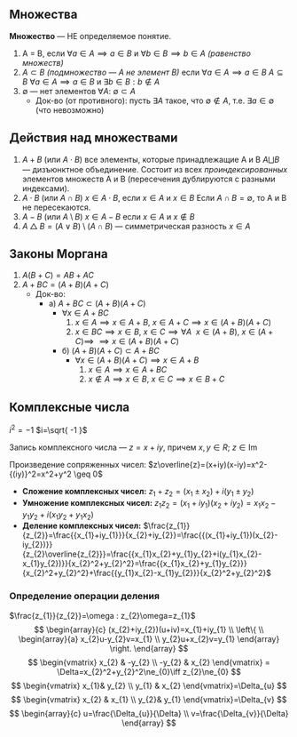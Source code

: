## Множества

**Множество** — НЕ определяемое понятие. 

1. A = B,  если $\forall a \in A\implies a\in B$ и $\forall b\in B\implies b\in A$ _(равенство множеств)_
2. $A\subset B$ _(подмножество — A не элемент B)_  если  $\forall a\in A\implies a \in B$
   $A \subseteq B$   $\forall a \in A \implies a\in B$ и $\exists b\in B: b\not\in A$ 
3. $\emptyset$ —  нет элементов $\forall A:\ \emptyset \subset A$ 
   - Док-во (от противного): пусть $\exists A$ такое, что $\emptyset \not\in A$, т.е. $\exists a\in \emptyset$ (что невозможно)

## Действия над множествами

1. $A + B$  (или $A \cdot B$) все элементы, которые принадлежащие A и B
   $A \bigsqcup B$ — дизъюнктное объединение. Состоит из всех _проиндексированных_ элементов множеств A и B (пересечения дублируются с разными индексами). 
2. $A\cdot B$ (или $A \cap B$)   $x \in A\cdot B$, если $x \in A$ и $x\in B$
	   Если $A\cap B=\emptyset$, то A и B не пересекаются.
3. $A- B$ (или $A \setminus B$) $x\in A-B$ если $x\in A$ и $x\not\in B$ 
4. $A \bigtriangleup  B=(A\lor B) \setminus (A\cap B)$  — симметрическая разность $x\in A$
## Законы Моргана

1. $A(B+C)=AB+AC$
2. $A+BC= (A+B)(A+C)$ 
   - Док-во:
     - a) $A+BC\subset(A+B)(A+C)$
		  - $\forall x \in A +BC$
			   1) $x \in A \implies x\in A+B, \ x\in A+C \implies x \in(A+B)(A+C)$
			   2) $x\in BC\implies x\in B, \ x\in C \implies \forall A \ \ x\in(A+B), \ x\in(A+C) \implies$
			      $\implies x \in (A+B)(A+C)$
		- б) $(A+B)(A+C)\subset A+BC$
	      - $\forall x\in (A+B)(A+C)\implies x\in A+B$ 
	        1) $x\in A\implies x\in A+BC$
	        2) $x\not\in A\implies x\in B, \ x\in C \implies x \in B + C$ 
## Комплексные числа

$i^2=-1$
$i=\sqrt{ -1 }$

Запись комплексного числа — $z = x+iy$, причем $x,y\in R;\ z\in \mathrm{Im}$

Произведение сопряженных чисел:
$z\overline{z}=(x+iy)(x-iy)=x^2-{(iy)}^2=x^2+y^2 \geq 0$

- **Сложение комплексных чисел:** $z_{1}+z_{2}=(x_{1}\pm x_{2})+i(y_{1}\pm y_{2})$
- **Умножение комплексных чисел:** $z_{1}z_{2}=(x_{1}+iy_{1})(x_{2}+iy_{2})=x_{1}x_{2}-y_{1}y_{2}+i(x_{1}y_{2}+y_{1}x_{2})$
- **Деление комплексных чисел:** $\frac{z_{1}}{z_{2}}=\frac{{x_{1}+iy_{1}}}{x_{2}+iy_{2}}=\frac{{(x_{1}+iy_{1})(x_{2}-iy_{2})}}{z_{2}\overline{z_{2}}}=\frac{{x_{1}x_{2}+y_{1}y_{2}+i(y_{1}x_{2}-x_{1}y_{2})}}{x_{2}^2+y_{2}^2}=\frac{{x_{1}x_{2}+y_{1}y_{2}}}{x_{2}^2+y_{2}^2}+\frac{{y_{1}x_{2}-x_{1}y_{2}}}{x_{2}^2+y_{2}^2}$ 
### Определение операции деления
$\frac{z_{1}}{z_{2}}=\omega : z_{2}\omega=z_{1}$ 
$$
\begin{array}{c}
(x_{2}+iy_{2})(u+iv)=x_{1}+iy_{1} \\
\left\{ \\
\begin{array}{a}
x_{2}u-y_{2}v=x_{1} \\
y_{2}u+x_{2}v=y_{1}
\end{array}
\right.
\end{array}
$$
$$
\begin{vmatrix}
x_{2} & -y_{2}  \\
-y_{2} & x_{2}
\end{vmatrix} 
= \Delta=x_{2}^2+y_{2}^2\ne_{0}\iff z_{2}\ne_{0} $$
$$
\begin{vmatrix}
x_{1}& y_{2} \\
y_{1} & x_{2}
\end{vmatrix}=\Delta_{u} 
$$
$$
\begin{vmatrix}
x_{2} & x_{1} \\
y_{2}& y_{1}
\end{vmatrix}=\Delta_{v}
$$
$$
\begin{array}{c}
u=\frac{\Delta_{u}}{\Delta} \\
v=\frac{\Delta_{v}}{\Delta}
\end{array}
$$

